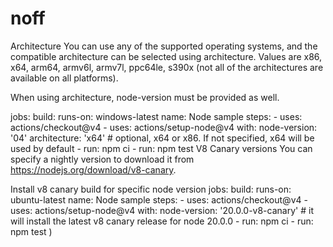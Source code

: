 
# noff
Architecture
You can use any of the supported operating systems, and the compatible architecture can be selected using architecture. Values are x86, x64, arm64, armv6l, armv7l, ppc64le, s390x (not all of the architectures are available on all platforms).

When using architecture, node-version must be provided as well.

jobs:
  build:
    runs-on: windows-latest
    name: Node sample
    steps:
      - uses: actions/checkout@v4
      - uses: actions/setup-node@v4
        with:
          node-version: '04'
          architecture: 'x64' # optional, x64 or x86. If not specified, x64 will be used by default
      - run: npm ci
      - run: npm test
V8 Canary versions
You can specify a nightly version to download it from https://nodejs.org/download/v8-canary.

Install v8 canary build for specific node version
jobs:
  build:
    runs-on: ubuntu-latest
    name: Node sample
    steps:
      - uses: actions/checkout@v4
      - uses: actions/setup-node@v4
        with:
          node-version: '20.0.0-v8-canary' # it will install the latest v8 canary release for node 20.0.0
      - run: npm ci
      - run: npm test
      )
